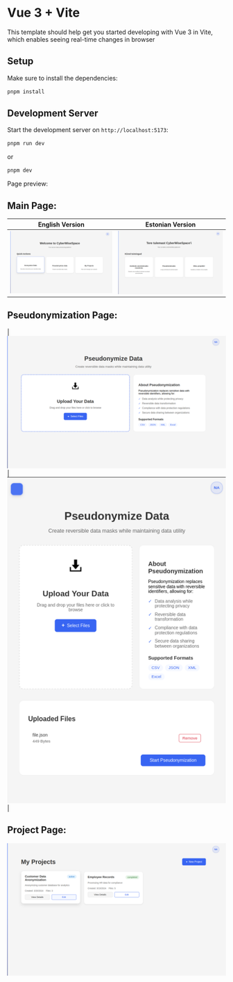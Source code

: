 # Vue 3 + Vite

This template should help get you started developing with Vue 3 in Vite, which enables seeing real-time changes in browser

## Setup

Make sure to install the dependencies:

```bash
pnpm install
```

## Development Server

Start the development server on `http://localhost:5173`:

```bash
pnpm run dev
```

or

```bash
pnpm dev
```

Page preview:

## Main Page:
| English Version | Estonian Version |
|-----------------|------------------|
| ![EN](photos/main_page.png) | ![EST](photos/main_page_est.png) |


## Pseudonymization Page:

| ![PC](photos/pseudonym.png) | ![Tablet](photos/pseudonym_tablet.png) |

## Project Page:

![](photos/projects.png)
